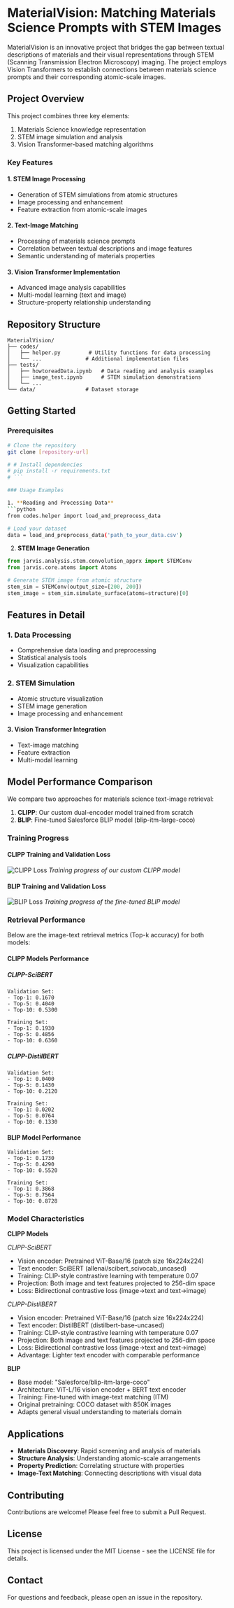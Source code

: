 # MaterialVision: Matching Materials Science Prompts with STEM Images

MaterialVision is an innovative project that bridges the gap between textual descriptions of materials and their visual representations through STEM (Scanning Transmission Electron Microscopy) imaging. The project employs Vision Transformers to establish connections between materials science prompts and their corresponding atomic-scale images.

## Project Overview

This project combines three key elements:
1. Materials Science knowledge representation
2. STEM image simulation and analysis
3. Vision Transformer-based matching algorithms

### Key Features

#### 1. STEM Image Processing
- Generation of STEM simulations from atomic structures
- Image processing and enhancement
- Feature extraction from atomic-scale images

#### 2. Text-Image Matching
- Processing of materials science prompts
- Correlation between textual descriptions and image features
- Semantic understanding of materials properties

#### 3. Vision Transformer Implementation
- Advanced image analysis capabilities
- Multi-modal learning (text and image)
- Structure-property relationship understanding

## Repository Structure

```
MaterialVision/
├── codes/
│   ├── helper.py         # Utility functions for data processing
│   └── ...              # Additional implementation files
├── tests/
│   ├── howtoreadData.ipynb   # Data reading and analysis examples
│   ├── image_test.ipynb      # STEM simulation demonstrations
│   └── ...
└── data/                # Dataset storage
```

## Getting Started

### Prerequisites
```bash
# Clone the repository
git clone [repository-url]

# # Install dependencies
# pip install -r requirements.txt
# ```

### Usage Examples

1. **Reading and Processing Data**
```python
from codes.helper import load_and_preprocess_data

# Load your dataset
data = load_and_preprocess_data('path_to_your_data.csv')
```

2. **STEM Image Generation**
```python
from jarvis.analysis.stem.convolution_apprx import STEMConv
from jarvis.core.atoms import Atoms

# Generate STEM image from atomic structure
stem_sim = STEMConv(output_size=[200, 200])
stem_image = stem_sim.simulate_surface(atoms=structure)[0]
```

## Features in Detail

### 1. Data Processing
- Comprehensive data loading and preprocessing
- Statistical analysis tools
- Visualization capabilities

### 2. STEM Simulation
- Atomic structure visualization
- STEM image generation
- Image processing and enhancement

#### 3. Vision Transformer Integration
- Text-image matching
- Feature extraction
- Multi-modal learning

## Model Performance Comparison

We compare two approaches for materials science text-image retrieval:
1. **CLIPP**: Our custom dual-encoder model trained from scratch
2. **BLIP**: Fine-tuned Salesforce BLIP model (blip-itm-large-coco)

### Training Progress

#### CLIPP Training and Validation Loss
![CLIPP Loss](models/baseCLIPP/checkpoints/loss.png)
*Training progress of our custom CLIPP model*

#### BLIP Training and Validation Loss
![BLIP Loss](models/Salesforce/checkpoints_blip/loss.png)
*Training progress of the fine-tuned BLIP model*

### Retrieval Performance

Below are the image-text retrieval metrics (Top-k accuracy) for both models:

#### CLIPP Models Performance

##### CLIPP-SciBERT
```
Validation Set:
- Top-1: 0.1670
- Top-5: 0.4040
- Top-10: 0.5300

Training Set:
- Top-1: 0.1930
- Top-5: 0.4856
- Top-10: 0.6360
```

##### CLIPP-DistilBERT
```
Validation Set:
- Top-1: 0.0400
- Top-5: 0.1430
- Top-10: 0.2120

Training Set:
- Top-1: 0.0202
- Top-5: 0.0764
- Top-10: 0.1330
```

#### BLIP Model Performance
```
Validation Set:
- Top-1: 0.1730
- Top-5: 0.4290
- Top-10: 0.5520

Training Set:
- Top-1: 0.3868
- Top-5: 0.7564
- Top-10: 0.8728
```

### Model Characteristics

**CLIPP Models**

*CLIPP-SciBERT*
- Vision encoder: Pretrained ViT-Base/16 (patch size 16x224x224)
- Text encoder: SciBERT (allenai/scibert_scivocab_uncased)
- Training: CLIP-style contrastive learning with temperature 0.07
- Projection: Both image and text features projected to 256-dim space
- Loss: Bidirectional contrastive loss (image→text and text→image)

*CLIPP-DistilBERT*
- Vision encoder: Pretrained ViT-Base/16 (patch size 16x224x224)
- Text encoder: DistilBERT (distilbert-base-uncased)
- Training: CLIP-style contrastive learning with temperature 0.07
- Projection: Both image and text features projected to 256-dim space
- Loss: Bidirectional contrastive loss (image→text and text→image)
- Advantage: Lighter text encoder with comparable performance

**BLIP**
- Base model: "Salesforce/blip-itm-large-coco"
- Architecture: ViT-L/16 vision encoder + BERT text encoder
- Training: Fine-tuned with image-text matching (ITM)
- Original pretraining: COCO dataset with 850K images
- Adapts general visual understanding to materials domain

## Applications

- **Materials Discovery**: Rapid screening and analysis of materials
- **Structure Analysis**: Understanding atomic-scale arrangements
- **Property Prediction**: Correlating structure with properties
- **Image-Text Matching**: Connecting descriptions with visual data

## Contributing

Contributions are welcome! Please feel free to submit a Pull Request.

## License

This project is licensed under the MIT License - see the LICENSE file for details.

## Contact

For questions and feedback, please open an issue in the repository.
